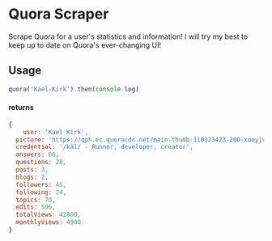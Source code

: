 # Quora Scraper

Scrape Quora for a user's statistics and information!
I will try my best to keep up to date on Quora's ever-changing UI!

## Usage
```js
quora('Kael-Kirk').then(console.log)
```
#### returns
```js
{
	user: 'Kael Kirk',
  picture: 'https://qph.ec.quoracdn.net/main-thumb-110323423-200-xoeyjvjqbxviswiovjvldtobhaywqydo.jpeg',
  credential: '/kāl/ - Runner, developer, creator',
  answers: 66,
  questions: 20,
  posts: 3,
  blogs: 2,
  followers: 45,
  following: 24,
  topics: 70,
  edits: 596,
  totalViews: 42800,
  monthlyViews: 4900
}
```
